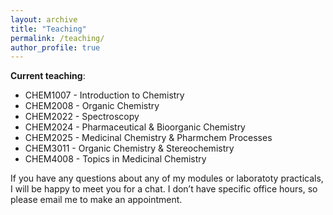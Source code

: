 ```yaml
---
layout: archive
title: "Teaching"
permalink: /teaching/
author_profile: true
---
```


**Current teaching**:<br/>
* CHEM1007 - Introduction to Chemistry
* CHEM2008 - Organic Chemistry
* CHEM2022 - Spectroscopy
* CHEM2024 - Pharmaceutical & Bioorganic Chemistry
* CHEM2025 - Medicinal Chemistry & Pharmchem Processes
* CHEM3011 - Organic Chemistry & Stereochemistry
* CHEM4008 - Topics in Medicinal Chemistry

If you have any questions about any of my modules or laboratoty practicals, I will be happy to meet you for a chat. I don’t have specific office hours, so please email me to make an appointment.


